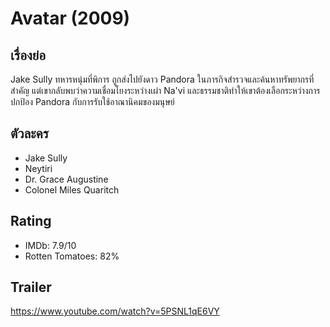 #  Avatar (2009)

## เรื่องย่อ
   Jake Sully ทหารหนุ่มที่พิการ ถูกส่งไปยังดาว Pandora ในภารกิจสำรวจและค้นหาทรัพยากรที่สำคัญ แต่เขากลับพบว่าความเชื่อมโยงระหว่างเผ่า Na'vi และธรรมชาติทำให้เขาต้องเลือกระหว่างการปกป้อง Pandora กับการรับใช้อาณานิคมของมนุษย์

## ตัวละคร
- Jake Sully
- Neytiri
- Dr. Grace Augustine
- Colonel Miles Quaritch

## Rating
- IMDb: 7.9/10
- Rotten Tomatoes: 82%

## Trailer
https://www.youtube.com/watch?v=5PSNL1qE6VY